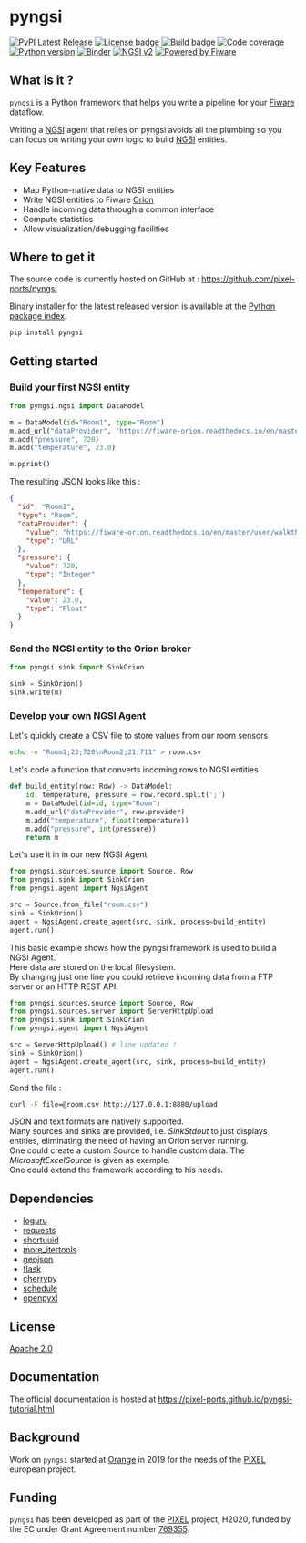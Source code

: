 # pyngsi

[![PyPI Latest Release](https://img.shields.io/pypi/v/pyngsi)](https://pypi.org/project/pyngsi/)
[![License badge](https://img.shields.io/github/license/pixel-ports/pyngsi)](https://opensource.org/licenses/Apache-2.0)
[![Build badge](https://img.shields.io/travis/pixel-ports/pyngsi)](https://travis-ci.org/pixel-ports/pyngsi/)
[![Code coverage](https://img.shields.io/codecov/c/github/pixel-ports/pyngsi/master)](https://codecov.io/gh/pixel-ports/pyngsi)
[![Python version](https://img.shields.io/pypi/pyversions/pyngsi)](https://pypi.org/project/pyngsi/)
[![Binder](https://mybinder.org/badge_logo.svg)](https://mybinder.org/v2/gh/pixel-ports/pyngsi-tutorial/master)
[![NGSI v2](https://nexus.lab.fiware.org/repository/raw/public/badges/specifications/ngsiv2.svg)](https://fiware.github.io/specifications/ngsiv2/stable/)
[![Powered by Fiware](https://img.shields.io/badge/powered%20by-Fiware-orange.svg?style=flat&colorA=E1523D&colorB=007D8A)](https://www.fiware.org/)
<!--[![Package Status](https://img.shields.io/pypi/status/pixel-ports)](https://pypi.org/project/pyngsi/)-->

## What is it ?

``pyngsi`` is a Python framework that helps you write a pipeline for your [Fiware](https://www.fiware.org) dataflow.<br>

Writing a [NGSI](https://fiware.github.io/specifications/ngsiv2/stable) agent that relies on pyngsi avoids all the plumbing so you can focus on writing your own logic to build [NGSI](https://fiware.github.io/specifications/ngsiv2/stable) entities.

## Key Features

- Map Python-native data to NGSI entities
- Write NGSI entities to Fiware [Orion](https://fiware-orion.readthedocs.io/en/master)
- Handle incoming data through a common interface
- Compute statistics
- Allow visualization/debugging facilities

## Where to get it
The source code is currently hosted on GitHub at :
https://github.com/pixel-ports/pyngsi

Binary installer for the latest released version is available at the [Python
package index](https://pypi.org/project/pyngsi).

```sh
pip install pyngsi
```

## Getting started

### Build your first NGSI entity

```python
from pyngsi.ngsi import DataModel

m = DataModel(id="Room1", type="Room")
m.add_url("dataProvider", "https://fiware-orion.readthedocs.io/en/master/user/walkthrough_apiv2/index.html#entity-creation")
m.add("pressure", 720)
m.add("temperature", 23.0)

m.pprint()
```

The resulting JSON looks like this :

```json
{
  "id": "Room1",
  "type": "Room",
  "dataProvider": {
    "value": "https://fiware-orion.readthedocs.io/en/master/user/walkthrough_apiv2/index.html#entity-creation",
    "type": "URL"
  },
  "pressure": {
    "value": 720,
    "type": "Integer"
  },
  "temperature": {
    "value": 23.0,
    "type": "Float"
  }
}
```

### Send the NGSI entity to the Orion broker

```python
from pyngsi.sink import SinkOrion

sink = SinkOrion()
sink.write(m)
```

### Develop your own NGSI Agent

Let's quickly create a CSV file to store values from our room sensors
```bash
echo -e "Room1;23;720\nRoom2;21;711" > room.csv
```

Let's code a function that converts incoming rows to NGSI entities

```python
def build_entity(row: Row) -> DataModel:
    id, temperature, pressure = row.record.split(';')
    m = DataModel(id=id, type="Room")
    m.add_url("dataProvider", row.provider)
    m.add("temperature", float(temperature))
    m.add("pressure", int(pressure))
    return m
```

Let's use it in in our new NGSI Agent

```python
from pyngsi.sources.source import Source, Row
from pyngsi.sink import SinkOrion
from pyngsi.agent import NgsiAgent

src = Source.from_file("room.csv")
sink = SinkOrion()
agent = NgsiAgent.create_agent(src, sink, process=build_entity)
agent.run()
```

This basic example shows how the pyngsi framework is used to build a NGSI Agent.<br>
Here data are stored on the local filesystem.<br>
By changing just one line you could retrieve incoming data from a FTP server or an HTTP REST API.

```python
from pyngsi.sources.source import Source, Row
from pyngsi.sources.server import ServerHttpUpload
from pyngsi.sink import SinkOrion
from pyngsi.agent import NgsiAgent

src = ServerHttpUpload() # line updated !
sink = SinkOrion()
agent = NgsiAgent.create_agent(src, sink, process=build_entity)
agent.run()
```

Send the file :
```bash
curl -F file=@room.csv http://127.0.0.1:8880/upload
```

JSON and text formats are natively supported.<br>
Many sources and sinks are provided, i.e. *SinkStdout* to just displays entities, eliminating the need of having an Orion server running.<br>
One could create a custom Source to handle custom data. The *MicrosoftExcelSource* is given as exemple.<br>
One could extend the framework according to his needs.

## Dependencies
- [loguru](https://github.com/Delgan/loguru)
- [requests](https://2.python-requests.org)
- [shortuuid](https://github.com/skorokithakis/shortuuid)
- [more_itertools](https://github.com/more-itertools/more-itertools)
- [geojson](https://github.com/jazzband/geojson)
- [flask](https://palletsprojects.com/p/flask)
- [cherrypy](https://cherrypy.org)
- [schedule](https://github.com/dbader/schedule)
- [openpyxl](https://openpyxl.readthedocs.io)

## License

[Apache 2.0](LICENSE)

## Documentation
The official documentation is hosted at https://pixel-ports.github.io/pyngsi-tutorial.html

## Background
Work on ``pyngsi`` started at [Orange](https://www.orange.com) in 2019 for the needs of the [PIXEL](https://pixel-ports.eu) european project.

## Funding

``pyngsi`` has been developed as part of the [PIXEL](https://pixel-ports.eu) project, H2020, funded by the EC under Grant Agreement number [769355](https://cordis.europa.eu/project/id/769355).